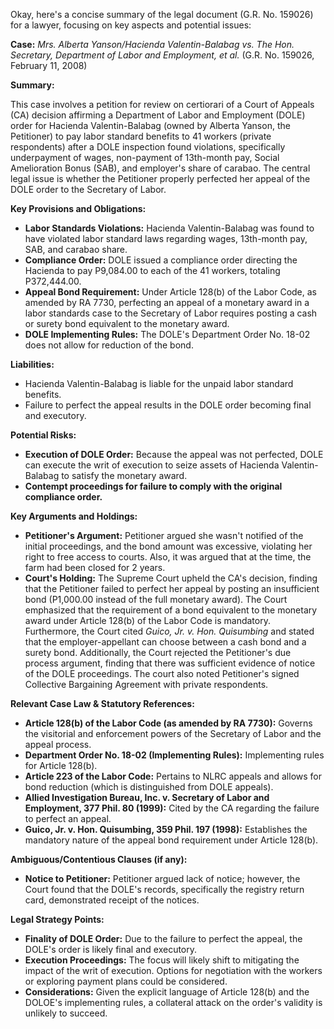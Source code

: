 Okay, here's a concise summary of the legal document (G.R. No. 159026) for a lawyer, focusing on key aspects and potential issues:

**Case:** *Mrs. Alberta Yanson/Hacienda Valentin-Balabag vs. The Hon. Secretary, Department of Labor and Employment, et al.* (G.R. No. 159026, February 11, 2008)

**Summary:**

This case involves a petition for review on certiorari of a Court of Appeals (CA) decision affirming a Department of Labor and Employment (DOLE) order for Hacienda Valentin-Balabag (owned by Alberta Yanson, the Petitioner) to pay labor standard benefits to 41 workers (private respondents) after a DOLE inspection found violations, specifically underpayment of wages, non-payment of 13th-month pay, Social Amelioration Bonus (SAB), and employer's share of carabao. The central legal issue is whether the Petitioner properly perfected her appeal of the DOLE order to the Secretary of Labor.

**Key Provisions and Obligations:**

*   **Labor Standards Violations:** Hacienda Valentin-Balabag was found to have violated labor standard laws regarding wages, 13th-month pay, SAB, and carabao share.
*   **Compliance Order:** DOLE issued a compliance order directing the Hacienda to pay P9,084.00 to each of the 41 workers, totaling P372,444.00.
*   **Appeal Bond Requirement:** Under Article 128(b) of the Labor Code, as amended by RA 7730, perfecting an appeal of a monetary award in a labor standards case to the Secretary of Labor requires posting a cash or surety bond equivalent to the monetary award.
*   **DOLE Implementing Rules:** The DOLE's Department Order No. 18-02 does not allow for reduction of the bond.

**Liabilities:**

*   Hacienda Valentin-Balabag is liable for the unpaid labor standard benefits.
*   Failure to perfect the appeal results in the DOLE order becoming final and executory.

**Potential Risks:**

*   **Execution of DOLE Order:** Because the appeal was not perfected, DOLE can execute the writ of execution to seize assets of Hacienda Valentin-Balabag to satisfy the monetary award.
*   **Contempt proceedings for failure to comply with the original compliance order.**

**Key Arguments and Holdings:**

*   **Petitioner's Argument:** Petitioner argued she wasn't notified of the initial proceedings, and the bond amount was excessive, violating her right to free access to courts. Also, it was argued that at the time, the farm had been closed for 2 years.
*   **Court's Holding:** The Supreme Court upheld the CA's decision, finding that the Petitioner failed to perfect her appeal by posting an insufficient bond (P1,000.00 instead of the full monetary award). The Court emphasized that the requirement of a bond equivalent to the monetary award under Article 128(b) of the Labor Code is mandatory. Furthermore, the Court cited *Guico, Jr. v. Hon. Quisumbing* and stated that the employer-appellant can choose between a cash bond and a surety bond. Additionally, the Court rejected the Petitioner's due process argument, finding that there was sufficient evidence of notice of the DOLE proceedings. The court also noted Petitioner's signed Collective Bargaining Agreement with private respondents.

**Relevant Case Law & Statutory References:**

*   **Article 128(b) of the Labor Code (as amended by RA 7730):**  Governs the visitorial and enforcement powers of the Secretary of Labor and the appeal process.
*   **Department Order No. 18-02 (Implementing Rules):** Implementing rules for Article 128(b).
*   **Article 223 of the Labor Code:** Pertains to NLRC appeals and allows for bond reduction (which is distinguished from DOLE appeals).
*   **Allied Investigation Bureau, Inc. v. Secretary of Labor and Employment, 377 Phil. 80 (1999):** Cited by the CA regarding the failure to perfect an appeal.
*   **Guico, Jr. v. Hon. Quisumbing, 359 Phil. 197 (1998):**  Establishes the mandatory nature of the appeal bond requirement under Article 128(b).

**Ambiguous/Contentious Clauses (if any):**

*   **Notice to Petitioner:** Petitioner argued lack of notice; however, the Court found that the DOLE's records, specifically the registry return card, demonstrated receipt of the notices.

**Legal Strategy Points:**

*   **Finality of DOLE Order:** Due to the failure to perfect the appeal, the DOLE's order is likely final and executory.
*   **Execution Proceedings:** The focus will likely shift to mitigating the impact of the writ of execution. Options for negotiation with the workers or exploring payment plans could be considered.
*   **Considerations:** Given the explicit language of Article 128(b) and the DOLOE's implementing rules, a collateral attack on the order's validity is unlikely to succeed.
